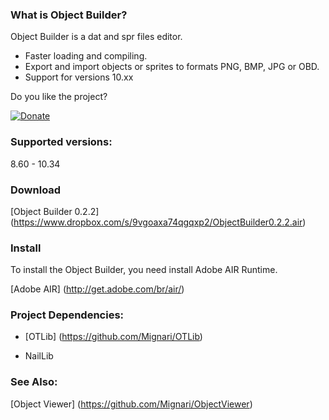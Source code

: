 ### What is Object Builder?

Object Builder is a dat and spr files editor.

* Faster loading and compiling.
* Export and import objects or sprites to formats PNG, BMP, JPG or OBD.
* Support for versions 10.xx



Do you like the project?

[![Donate](https://www.paypalobjects.com/en_US/i/btn/btn_donate_LG.gif)](https://www.paypal.com/cgi-bin/webscr?cmd=_s-xclick&hosted_button_id=QFNUYQ24ULK7S)

### Supported versions:

8.60 - 10.34

### Download

[Object Builder 0.2.2] (https://www.dropbox.com/s/9vgoaxa74qgqxp2/ObjectBuilder0.2.2.air)

### Install 

To install the Object Builder, you need install Adobe AIR Runtime.

[Adobe AIR] (http://get.adobe.com/br/air/)

### Project Dependencies:

* [OTLib] (https://github.com/Mignari/OTLib)

* NailLib

### See Also:

[Object Viewer] (https://github.com/Mignari/ObjectViewer)